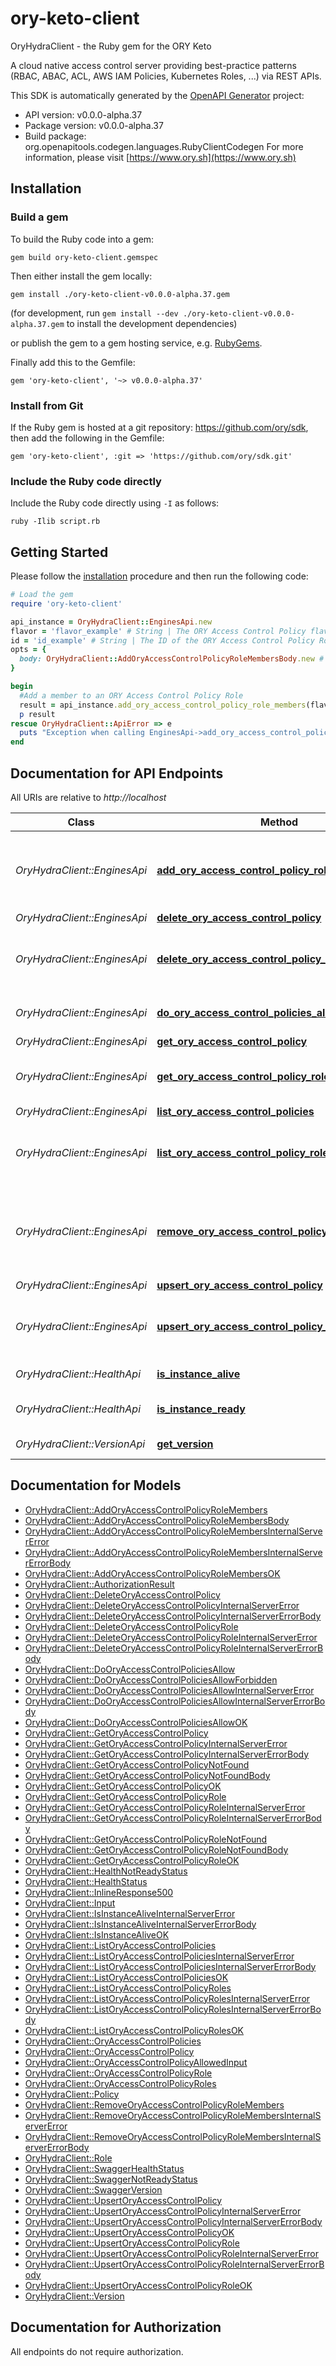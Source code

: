 # ory-keto-client

OryHydraClient - the Ruby gem for the ORY Keto

A cloud native access control server providing best-practice patterns (RBAC, ABAC, ACL, AWS IAM Policies, Kubernetes Roles, ...) via REST APIs.

This SDK is automatically generated by the [OpenAPI Generator](https://openapi-generator.tech) project:

- API version: v0.0.0-alpha.37
- Package version: v0.0.0-alpha.37
- Build package: org.openapitools.codegen.languages.RubyClientCodegen
For more information, please visit [https://www.ory.sh](https://www.ory.sh)

## Installation

### Build a gem

To build the Ruby code into a gem:

```shell
gem build ory-keto-client.gemspec
```

Then either install the gem locally:

```shell
gem install ./ory-keto-client-v0.0.0-alpha.37.gem
```

(for development, run `gem install --dev ./ory-keto-client-v0.0.0-alpha.37.gem` to install the development dependencies)

or publish the gem to a gem hosting service, e.g. [RubyGems](https://rubygems.org/).

Finally add this to the Gemfile:

    gem 'ory-keto-client', '~> v0.0.0-alpha.37'

### Install from Git

If the Ruby gem is hosted at a git repository: https://github.com/ory/sdk, then add the following in the Gemfile:

    gem 'ory-keto-client', :git => 'https://github.com/ory/sdk.git'

### Include the Ruby code directly

Include the Ruby code directly using `-I` as follows:

```shell
ruby -Ilib script.rb
```

## Getting Started

Please follow the [installation](#installation) procedure and then run the following code:

```ruby
# Load the gem
require 'ory-keto-client'

api_instance = OryHydraClient::EnginesApi.new
flavor = 'flavor_example' # String | The ORY Access Control Policy flavor. Can be \"regex\", \"glob\", and \"exact\".
id = 'id_example' # String | The ID of the ORY Access Control Policy Role.
opts = {
  body: OryHydraClient::AddOryAccessControlPolicyRoleMembersBody.new # AddOryAccessControlPolicyRoleMembersBody | 
}

begin
  #Add a member to an ORY Access Control Policy Role
  result = api_instance.add_ory_access_control_policy_role_members(flavor, id, opts)
  p result
rescue OryHydraClient::ApiError => e
  puts "Exception when calling EnginesApi->add_ory_access_control_policy_role_members: #{e}"
end

```

## Documentation for API Endpoints

All URIs are relative to *http://localhost*

Class | Method | HTTP request | Description
------------ | ------------- | ------------- | -------------
*OryHydraClient::EnginesApi* | [**add_ory_access_control_policy_role_members**](docs/EnginesApi.md#add_ory_access_control_policy_role_members) | **PUT** /engines/acp/ory/{flavor}/roles/{id}/members | Add a member to an ORY Access Control Policy Role
*OryHydraClient::EnginesApi* | [**delete_ory_access_control_policy**](docs/EnginesApi.md#delete_ory_access_control_policy) | **DELETE** /engines/acp/ory/{flavor}/policies/{id} | 
*OryHydraClient::EnginesApi* | [**delete_ory_access_control_policy_role**](docs/EnginesApi.md#delete_ory_access_control_policy_role) | **DELETE** /engines/acp/ory/{flavor}/roles/{id} | Delete an ORY Access Control Policy Role
*OryHydraClient::EnginesApi* | [**do_ory_access_control_policies_allow**](docs/EnginesApi.md#do_ory_access_control_policies_allow) | **POST** /engines/acp/ory/{flavor}/allowed | Check if a request is allowed
*OryHydraClient::EnginesApi* | [**get_ory_access_control_policy**](docs/EnginesApi.md#get_ory_access_control_policy) | **GET** /engines/acp/ory/{flavor}/policies/{id} | 
*OryHydraClient::EnginesApi* | [**get_ory_access_control_policy_role**](docs/EnginesApi.md#get_ory_access_control_policy_role) | **GET** /engines/acp/ory/{flavor}/roles/{id} | Get an ORY Access Control Policy Role
*OryHydraClient::EnginesApi* | [**list_ory_access_control_policies**](docs/EnginesApi.md#list_ory_access_control_policies) | **GET** /engines/acp/ory/{flavor}/policies | 
*OryHydraClient::EnginesApi* | [**list_ory_access_control_policy_roles**](docs/EnginesApi.md#list_ory_access_control_policy_roles) | **GET** /engines/acp/ory/{flavor}/roles | List ORY Access Control Policy Roles
*OryHydraClient::EnginesApi* | [**remove_ory_access_control_policy_role_members**](docs/EnginesApi.md#remove_ory_access_control_policy_role_members) | **DELETE** /engines/acp/ory/{flavor}/roles/{id}/members/{member} | Remove a member from an ORY Access Control Policy Role
*OryHydraClient::EnginesApi* | [**upsert_ory_access_control_policy**](docs/EnginesApi.md#upsert_ory_access_control_policy) | **PUT** /engines/acp/ory/{flavor}/policies | 
*OryHydraClient::EnginesApi* | [**upsert_ory_access_control_policy_role**](docs/EnginesApi.md#upsert_ory_access_control_policy_role) | **PUT** /engines/acp/ory/{flavor}/roles | Upsert an ORY Access Control Policy Role
*OryHydraClient::HealthApi* | [**is_instance_alive**](docs/HealthApi.md#is_instance_alive) | **GET** /health/alive | Check alive status
*OryHydraClient::HealthApi* | [**is_instance_ready**](docs/HealthApi.md#is_instance_ready) | **GET** /health/ready | Check readiness status
*OryHydraClient::VersionApi* | [**get_version**](docs/VersionApi.md#get_version) | **GET** /version | Get service version


## Documentation for Models

 - [OryHydraClient::AddOryAccessControlPolicyRoleMembers](docs/AddOryAccessControlPolicyRoleMembers.md)
 - [OryHydraClient::AddOryAccessControlPolicyRoleMembersBody](docs/AddOryAccessControlPolicyRoleMembersBody.md)
 - [OryHydraClient::AddOryAccessControlPolicyRoleMembersInternalServerError](docs/AddOryAccessControlPolicyRoleMembersInternalServerError.md)
 - [OryHydraClient::AddOryAccessControlPolicyRoleMembersInternalServerErrorBody](docs/AddOryAccessControlPolicyRoleMembersInternalServerErrorBody.md)
 - [OryHydraClient::AddOryAccessControlPolicyRoleMembersOK](docs/AddOryAccessControlPolicyRoleMembersOK.md)
 - [OryHydraClient::AuthorizationResult](docs/AuthorizationResult.md)
 - [OryHydraClient::DeleteOryAccessControlPolicy](docs/DeleteOryAccessControlPolicy.md)
 - [OryHydraClient::DeleteOryAccessControlPolicyInternalServerError](docs/DeleteOryAccessControlPolicyInternalServerError.md)
 - [OryHydraClient::DeleteOryAccessControlPolicyInternalServerErrorBody](docs/DeleteOryAccessControlPolicyInternalServerErrorBody.md)
 - [OryHydraClient::DeleteOryAccessControlPolicyRole](docs/DeleteOryAccessControlPolicyRole.md)
 - [OryHydraClient::DeleteOryAccessControlPolicyRoleInternalServerError](docs/DeleteOryAccessControlPolicyRoleInternalServerError.md)
 - [OryHydraClient::DeleteOryAccessControlPolicyRoleInternalServerErrorBody](docs/DeleteOryAccessControlPolicyRoleInternalServerErrorBody.md)
 - [OryHydraClient::DoOryAccessControlPoliciesAllow](docs/DoOryAccessControlPoliciesAllow.md)
 - [OryHydraClient::DoOryAccessControlPoliciesAllowForbidden](docs/DoOryAccessControlPoliciesAllowForbidden.md)
 - [OryHydraClient::DoOryAccessControlPoliciesAllowInternalServerError](docs/DoOryAccessControlPoliciesAllowInternalServerError.md)
 - [OryHydraClient::DoOryAccessControlPoliciesAllowInternalServerErrorBody](docs/DoOryAccessControlPoliciesAllowInternalServerErrorBody.md)
 - [OryHydraClient::DoOryAccessControlPoliciesAllowOK](docs/DoOryAccessControlPoliciesAllowOK.md)
 - [OryHydraClient::GetOryAccessControlPolicy](docs/GetOryAccessControlPolicy.md)
 - [OryHydraClient::GetOryAccessControlPolicyInternalServerError](docs/GetOryAccessControlPolicyInternalServerError.md)
 - [OryHydraClient::GetOryAccessControlPolicyInternalServerErrorBody](docs/GetOryAccessControlPolicyInternalServerErrorBody.md)
 - [OryHydraClient::GetOryAccessControlPolicyNotFound](docs/GetOryAccessControlPolicyNotFound.md)
 - [OryHydraClient::GetOryAccessControlPolicyNotFoundBody](docs/GetOryAccessControlPolicyNotFoundBody.md)
 - [OryHydraClient::GetOryAccessControlPolicyOK](docs/GetOryAccessControlPolicyOK.md)
 - [OryHydraClient::GetOryAccessControlPolicyRole](docs/GetOryAccessControlPolicyRole.md)
 - [OryHydraClient::GetOryAccessControlPolicyRoleInternalServerError](docs/GetOryAccessControlPolicyRoleInternalServerError.md)
 - [OryHydraClient::GetOryAccessControlPolicyRoleInternalServerErrorBody](docs/GetOryAccessControlPolicyRoleInternalServerErrorBody.md)
 - [OryHydraClient::GetOryAccessControlPolicyRoleNotFound](docs/GetOryAccessControlPolicyRoleNotFound.md)
 - [OryHydraClient::GetOryAccessControlPolicyRoleNotFoundBody](docs/GetOryAccessControlPolicyRoleNotFoundBody.md)
 - [OryHydraClient::GetOryAccessControlPolicyRoleOK](docs/GetOryAccessControlPolicyRoleOK.md)
 - [OryHydraClient::HealthNotReadyStatus](docs/HealthNotReadyStatus.md)
 - [OryHydraClient::HealthStatus](docs/HealthStatus.md)
 - [OryHydraClient::InlineResponse500](docs/InlineResponse500.md)
 - [OryHydraClient::Input](docs/Input.md)
 - [OryHydraClient::IsInstanceAliveInternalServerError](docs/IsInstanceAliveInternalServerError.md)
 - [OryHydraClient::IsInstanceAliveInternalServerErrorBody](docs/IsInstanceAliveInternalServerErrorBody.md)
 - [OryHydraClient::IsInstanceAliveOK](docs/IsInstanceAliveOK.md)
 - [OryHydraClient::ListOryAccessControlPolicies](docs/ListOryAccessControlPolicies.md)
 - [OryHydraClient::ListOryAccessControlPoliciesInternalServerError](docs/ListOryAccessControlPoliciesInternalServerError.md)
 - [OryHydraClient::ListOryAccessControlPoliciesInternalServerErrorBody](docs/ListOryAccessControlPoliciesInternalServerErrorBody.md)
 - [OryHydraClient::ListOryAccessControlPoliciesOK](docs/ListOryAccessControlPoliciesOK.md)
 - [OryHydraClient::ListOryAccessControlPolicyRoles](docs/ListOryAccessControlPolicyRoles.md)
 - [OryHydraClient::ListOryAccessControlPolicyRolesInternalServerError](docs/ListOryAccessControlPolicyRolesInternalServerError.md)
 - [OryHydraClient::ListOryAccessControlPolicyRolesInternalServerErrorBody](docs/ListOryAccessControlPolicyRolesInternalServerErrorBody.md)
 - [OryHydraClient::ListOryAccessControlPolicyRolesOK](docs/ListOryAccessControlPolicyRolesOK.md)
 - [OryHydraClient::OryAccessControlPolicies](docs/OryAccessControlPolicies.md)
 - [OryHydraClient::OryAccessControlPolicy](docs/OryAccessControlPolicy.md)
 - [OryHydraClient::OryAccessControlPolicyAllowedInput](docs/OryAccessControlPolicyAllowedInput.md)
 - [OryHydraClient::OryAccessControlPolicyRole](docs/OryAccessControlPolicyRole.md)
 - [OryHydraClient::OryAccessControlPolicyRoles](docs/OryAccessControlPolicyRoles.md)
 - [OryHydraClient::Policy](docs/Policy.md)
 - [OryHydraClient::RemoveOryAccessControlPolicyRoleMembers](docs/RemoveOryAccessControlPolicyRoleMembers.md)
 - [OryHydraClient::RemoveOryAccessControlPolicyRoleMembersInternalServerError](docs/RemoveOryAccessControlPolicyRoleMembersInternalServerError.md)
 - [OryHydraClient::RemoveOryAccessControlPolicyRoleMembersInternalServerErrorBody](docs/RemoveOryAccessControlPolicyRoleMembersInternalServerErrorBody.md)
 - [OryHydraClient::Role](docs/Role.md)
 - [OryHydraClient::SwaggerHealthStatus](docs/SwaggerHealthStatus.md)
 - [OryHydraClient::SwaggerNotReadyStatus](docs/SwaggerNotReadyStatus.md)
 - [OryHydraClient::SwaggerVersion](docs/SwaggerVersion.md)
 - [OryHydraClient::UpsertOryAccessControlPolicy](docs/UpsertOryAccessControlPolicy.md)
 - [OryHydraClient::UpsertOryAccessControlPolicyInternalServerError](docs/UpsertOryAccessControlPolicyInternalServerError.md)
 - [OryHydraClient::UpsertOryAccessControlPolicyInternalServerErrorBody](docs/UpsertOryAccessControlPolicyInternalServerErrorBody.md)
 - [OryHydraClient::UpsertOryAccessControlPolicyOK](docs/UpsertOryAccessControlPolicyOK.md)
 - [OryHydraClient::UpsertOryAccessControlPolicyRole](docs/UpsertOryAccessControlPolicyRole.md)
 - [OryHydraClient::UpsertOryAccessControlPolicyRoleInternalServerError](docs/UpsertOryAccessControlPolicyRoleInternalServerError.md)
 - [OryHydraClient::UpsertOryAccessControlPolicyRoleInternalServerErrorBody](docs/UpsertOryAccessControlPolicyRoleInternalServerErrorBody.md)
 - [OryHydraClient::UpsertOryAccessControlPolicyRoleOK](docs/UpsertOryAccessControlPolicyRoleOK.md)
 - [OryHydraClient::Version](docs/Version.md)


## Documentation for Authorization

 All endpoints do not require authorization.

